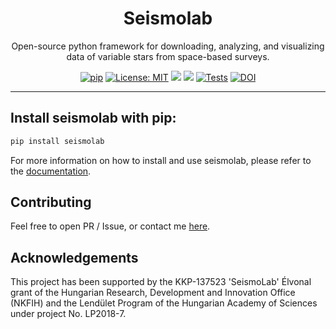 <div align="center">

# **Seismolab**

Open-source python framework for downloading, analyzing, and visualizing data of variable stars from space-based surveys.

[![pip](https://img.shields.io/badge/pip-install%20seismolab-blue.svg)](https://pypi.org/project/seismolab/)
[![License: MIT](https://img.shields.io/badge/License-MIT-orange.svg)](https://opensource.org/licenses/MIT)
[![](https://img.shields.io/badge/Homepage-Seismolab-brightgreen)](https://konkoly.hu/staff/lmolnar/seismolab/)
<a href="https://seismolab.readthedocs.io/en/latest/index.html"><img src="https://img.shields.io/badge/read-the_docs-4D827F.svg?style=flat"/></a>
[![Tests](https://github.com/konkolyseismolab/seismolab/actions/workflows/main.yml/badge.svg)](https://github.com/konkolyseismolab/seismolab/actions/workflows/main.yml)
[![DOI](https://joss.theoj.org/papers/10.21105/joss.07118/status.svg)](https://doi.org/10.21105/joss.07118)

</div>

--------------------------------------------------------------------------------

## Install seismolab with pip:

```bash
pip install seismolab
```

For more information on how to install and use seismolab, please refer to the [documentation](https://seismolab.readthedocs.io/en/latest/index.html).

## Contributing
Feel free to open PR / Issue, or contact me [here](bodi.attila@csfk.org).

## Acknowledgements
This project has been supported by the KKP-137523 'SeismoLab' Élvonal grant of the Hungarian Research, Development and Innovation Office (NKFIH) and the Lendület Program of the Hungarian Academy of Sciences under project No. LP2018-7.
